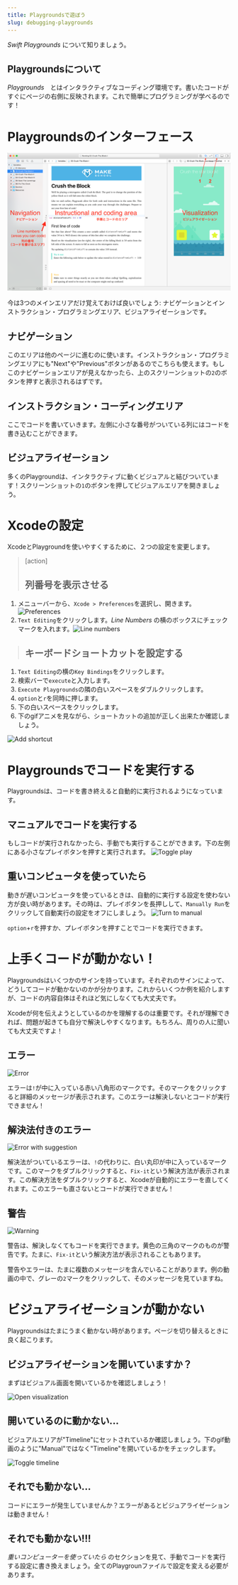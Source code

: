 ```yaml
---
title: Playgroundsで遊ぼう
slug: debugging-playgrounds
---
```


_Swift Playgrounds_ について知りましょう。

## Playgroundsについて

_Playgrounds_　とはインタラクティブなコーディング環境です。書いたコードがすぐにページの右側に反映されます。これで簡単にプログラミングが学べるのです！


# Playgroundsのインターフェース

![Playground interface](./playground_overview.png)

今は3つのメインエリアだけ覚えておけば良いでしょう: ナビゲーションとインストラクション・プログラミングエリア、ビジュアライゼーションです。


## ナビゲーション

このエリアは他のページに進むのに使います。インストラクション・プログラミングエリアにも"Next"や"Previous"ボタンがあるのでこちらも使えます。もしこのナビゲーションエリアが見えなかったら、上のスクリーンショットの`2`のボタンを押すと表示されるはずです。

## インストラクション・コーディングエリア

ここでコードを書いていきます。左側に小さな番号がついている列にはコードを書き込むことができます。

## ビジュアライゼーション

多くのPlaygroundは、インタラクティブに動くビジュアルと結びついています！スクリーンショットの`1`のボタンを押してビジュアルエリアを開きましょう。

# Xcodeの設定

XcodeとPlaygroundを使いやすくするために、２つの設定を変更します。

> [action]
> ## 列番号を表示させる
1. メニューバーから、`Xcode > Preferences`を選択し、開きます。 ![Preferences](./open_preferences.png)
1. `Text Editing`をクリックします。_Line Numbers_ の横のボックスにチェックマークを入れます。![Line numbers](./line_numbers.png)
>
> ## キーボードショートカットを設定する
1. `Text Editing`の横の`Key Bindings`をクリックします。
1. 検索バーで`execute`と入力します。
1. `Execute Playgrounds`の隣の白いスペースをダブルクリックします。
1. `option`と`r`を同時に押します。
1. 下の白いスペースをクリックします。
1. 下のgifアニメを見ながら、ショートカットの追加が正しく出来たか確認しましょう。
>
![Add shortcut](./add_shortcut.gif)

# Playgroundsでコードを実行する

Playgroundsは、コードを書き終えると自動的に実行されるようになっています。

## マニュアルでコードを実行する

もしコードが実行されなかったら、手動でも実行することができます。下の左側にある小さなプレイボタンを押すと実行されます。 ![Toggle play](./toggle_play.gif)

## 重いコンピュータを使っていたら

動きが遅いコンピュータを使っているときは、自動的に実行する設定を使わない方が良い時があります。その時は、プレイボタンを長押しして、`Manually Run`をクリックして自動実行の設定をオフにしましょう。 ![Turn to manual](./change_to_manual.gif)

`option`+`r`を押すか、プレイボタンを押すことでコードを実行できます。

# 上手くコードが動かない！

Playgroundsはいくつかのサインを持っています。それぞれのサインによって、どうしてコードが動かないのかが分かります。これからいくつか例を紹介しますが、コードの内容自体はそれほど気にしなくても大丈夫です。

Xcodeが何を伝えようとしているのかを理解するのは重要です。それが理解できれば、問題が起きても自分で解決しやすくなります。もちろん、周りの人に聞いても大丈夫ですよ！

## エラー

![Error](./error.gif)

エラーは`!`が中に入っている赤い八角形のマークです。そのマークをクリックすると詳細のメッセージが表示されます。このエラーは解決しないとコードが実行できません！

## 解決法付きのエラー

![Error with suggestion](./error_with_suggestion.gif)

解決法がついているエラーは、`!`の代わりに、白い丸印が中に入っているマークです。このマークをダブルクリックすると、`Fix-it`という解決方法が表示されます。この解決方法をダブルクリックすると、Xcodeが自動的にエラーを直してくれます。このエラーも直さないとコードが実行できません！

## 警告

![Warning](./warning.gif)

警告は、解決しなくてもコードを実行できます。黄色の三角のマークのものが警告です。たまに、`Fix-it`という解決方法が表示されることもあります。

警告やエラーは、たまに複数のメッセージを含んでいることがあります。例の動画の中で、グレーの`2`マークをクリックして、そのメッセージを見ていますね。

# ビジュアライゼーションが動かない

Playgroundsはたまにうまく動かない時があります。ページを切り替えるときに良く起こります。

## ビジュアライゼーションを開いていますか？

まずはビジュアル画面を開いているかを確認しましょう！

![Open visualization](./open_visualization.png)

## 開いているのに動かない...

ビジュアルエリアが"Timeline"にセットされているか確認しましょう。下のgif動画のように"Manual"ではなく"Timeline"を開いているかをチェックします。

![Toggle timeline](./toggle_timeline.gif)

## それでも動かない...

コードにエラーが発生していませんか？エラーがあるとビジュアライゼーションは動きません！

## それでも動かない!!!

_重いコンピューターを使っていたら_ のセクションを見て、手動でコードを実行する設定に書き換えましょう。全てのPlaygrounファイルで設定を変える必要があります。
